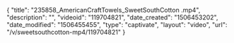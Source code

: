 {
    "title": "235858_AmericanCraftTowels_SweetSouthCotton .mp4",
    "description": "",
    "videoid": "119704821",
    "date_created": "1506453202",
    "date_modified": "1506455455",
    "type": "captivate",
    "layout": "video",
    "url": "\/v\/sweetsouthcotton-mp4\/119704821"
}